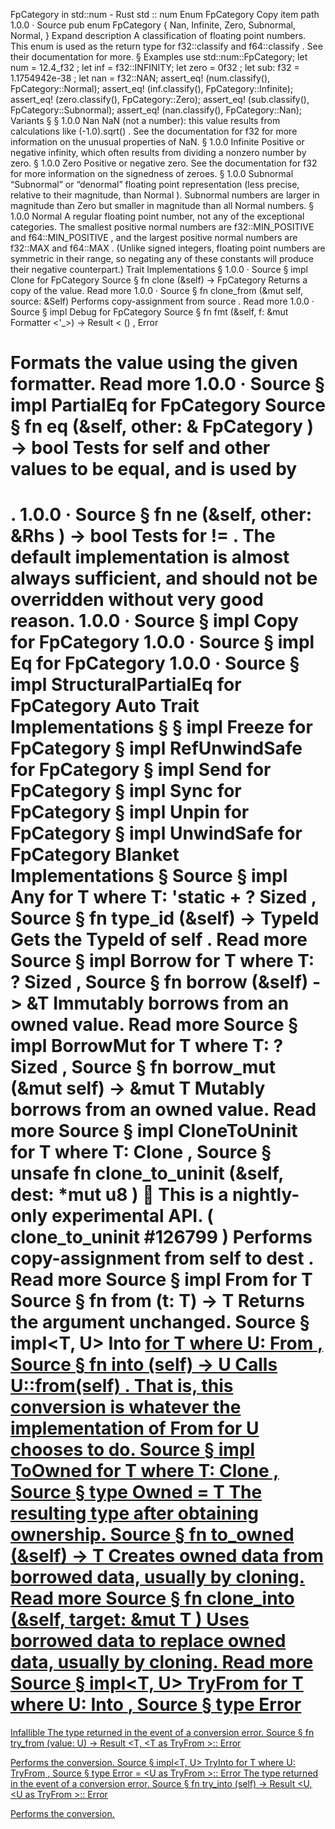 FpCategory in std::num - Rust
std
::
num
Enum
FpCategory
Copy item path
1.0.0
·
Source
pub enum FpCategory {
    Nan,
    Infinite,
    Zero,
    Subnormal,
    Normal,
}
Expand description
A classification of floating point numbers.
This
enum
is used as the return type for
f32::classify
and
f64::classify
. See
their documentation for more.
§
Examples
use
std::num::FpCategory;
let
num =
12.4_f32
;
let
inf = f32::INFINITY;
let
zero =
0f32
;
let
sub: f32 =
1.1754942e-38
;
let
nan = f32::NAN;
assert_eq!
(num.classify(), FpCategory::Normal);
assert_eq!
(inf.classify(), FpCategory::Infinite);
assert_eq!
(zero.classify(), FpCategory::Zero);
assert_eq!
(sub.classify(), FpCategory::Subnormal);
assert_eq!
(nan.classify(), FpCategory::Nan);
Variants
§
§
1.0.0
Nan
NaN (not a number): this value results from calculations like
(-1.0).sqrt()
.
See
the documentation for
f32
for more information on the unusual properties
of NaN.
§
1.0.0
Infinite
Positive or negative infinity, which often results from dividing a nonzero number
by zero.
§
1.0.0
Zero
Positive or negative zero.
See
the documentation for
f32
for more information on the signedness of zeroes.
§
1.0.0
Subnormal
“Subnormal” or “denormal” floating point representation (less precise, relative to
their magnitude, than
Normal
).
Subnormal numbers are larger in magnitude than
Zero
but smaller in magnitude than all
Normal
numbers.
§
1.0.0
Normal
A regular floating point number, not any of the exceptional categories.
The smallest positive normal numbers are
f32::MIN_POSITIVE
and
f64::MIN_POSITIVE
,
and the largest positive normal numbers are
f32::MAX
and
f64::MAX
. (Unlike signed
integers, floating point numbers are symmetric in their range, so negating any of these
constants will produce their negative counterpart.)
Trait Implementations
§
1.0.0
·
Source
§
impl
Clone
for
FpCategory
Source
§
fn
clone
(&self) ->
FpCategory
Returns a copy of the value.
Read more
1.0.0
·
Source
§
fn
clone_from
(&mut self, source: &Self)
Performs copy-assignment from
source
.
Read more
1.0.0
·
Source
§
impl
Debug
for
FpCategory
Source
§
fn
fmt
(&self, f: &mut
Formatter
<'_>) ->
Result
<
()
,
Error
>
Formats the value using the given formatter.
Read more
1.0.0
·
Source
§
impl
PartialEq
for
FpCategory
Source
§
fn
eq
(&self, other: &
FpCategory
) ->
bool
Tests for
self
and
other
values to be equal, and is used by
==
.
1.0.0
·
Source
§
fn
ne
(&self, other:
&Rhs
) ->
bool
Tests for
!=
. The default implementation is almost always sufficient,
and should not be overridden without very good reason.
1.0.0
·
Source
§
impl
Copy
for
FpCategory
1.0.0
·
Source
§
impl
Eq
for
FpCategory
1.0.0
·
Source
§
impl
StructuralPartialEq
for
FpCategory
Auto Trait Implementations
§
§
impl
Freeze
for
FpCategory
§
impl
RefUnwindSafe
for
FpCategory
§
impl
Send
for
FpCategory
§
impl
Sync
for
FpCategory
§
impl
Unpin
for
FpCategory
§
impl
UnwindSafe
for
FpCategory
Blanket Implementations
§
Source
§
impl<T>
Any
for T
where
    T: 'static + ?
Sized
,
Source
§
fn
type_id
(&self) ->
TypeId
Gets the
TypeId
of
self
.
Read more
Source
§
impl<T>
Borrow
<T> for T
where
    T: ?
Sized
,
Source
§
fn
borrow
(&self) ->
&T
Immutably borrows from an owned value.
Read more
Source
§
impl<T>
BorrowMut
<T> for T
where
    T: ?
Sized
,
Source
§
fn
borrow_mut
(&mut self) ->
&mut T
Mutably borrows from an owned value.
Read more
Source
§
impl<T>
CloneToUninit
for T
where
    T:
Clone
,
Source
§
unsafe fn
clone_to_uninit
(&self, dest:
*mut
u8
)
🔬
This is a nightly-only experimental API. (
clone_to_uninit
#126799
)
Performs copy-assignment from
self
to
dest
.
Read more
Source
§
impl<T>
From
<T> for T
Source
§
fn
from
(t: T) -> T
Returns the argument unchanged.
Source
§
impl<T, U>
Into
<U> for T
where
    U:
From
<T>,
Source
§
fn
into
(self) -> U
Calls
U::from(self)
.
That is, this conversion is whatever the implementation of
From
<T> for U
chooses to do.
Source
§
impl<T>
ToOwned
for T
where
    T:
Clone
,
Source
§
type
Owned
= T
The resulting type after obtaining ownership.
Source
§
fn
to_owned
(&self) -> T
Creates owned data from borrowed data, usually by cloning.
Read more
Source
§
fn
clone_into
(&self, target:
&mut T
)
Uses borrowed data to replace owned data, usually by cloning.
Read more
Source
§
impl<T, U>
TryFrom
<U> for T
where
    U:
Into
<T>,
Source
§
type
Error
=
Infallible
The type returned in the event of a conversion error.
Source
§
fn
try_from
(value: U) ->
Result
<T, <T as
TryFrom
<U>>::
Error
>
Performs the conversion.
Source
§
impl<T, U>
TryInto
<U> for T
where
    U:
TryFrom
<T>,
Source
§
type
Error
= <U as
TryFrom
<T>>::
Error
The type returned in the event of a conversion error.
Source
§
fn
try_into
(self) ->
Result
<U, <U as
TryFrom
<T>>::
Error
>
Performs the conversion.